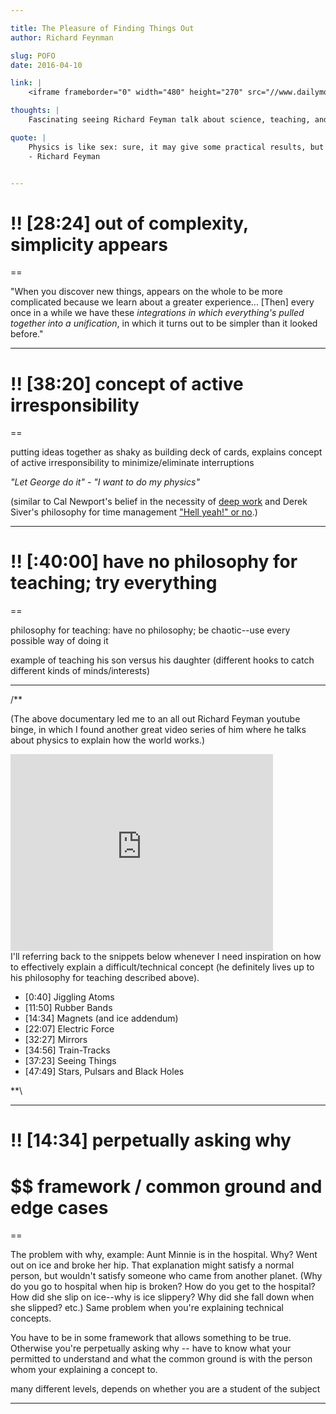 ```yaml
---

title: The Pleasure of Finding Things Out 
author: Richard Feynman

slug: POFO
date: 2016-04-10

link: |
    <iframe frameborder="0" width="480" height="270" src="//www.dailymotion.com/embed/video/x24gwgc" allowfullscreen></iframe><br /></i>

thoughts: |
    Fascinating seeing Richard Feyman talk about science, teaching, and work, with such simplicity and cadence that he makes the entire video thoroughly enjoyable to watch. 

quote: |
    Physics is like sex: sure, it may give some practical results, but that's not why we do it. <br>
    - Richard Feyman   


---
```


# !! [28:24] out of complexity, simplicity appears 

==

"When you discover new things, appears on the whole to be more complicated because we learn about a greater experience... [Then] every once in a while we have these *integrations in which everything's pulled together into a unification*, in which it turns out to be simpler than it looked before."

----


# !! [38:20] concept of active irresponsibility

== 

putting ideas together as shaky as building deck of cards, explains concept of active irresponsibility to minimize/eliminate interruptions

*"Let George do it" - "I want to do my physics"*

(similar to Cal Newport's belief in the necessity of 
[deep work](/books/DeepWork) and 
Derek Siver's philosophy for time management 
["Hell yeah!" or no](/books/AnythingYouWant).)


---

# !! [:40:00] have no philosophy for teaching; try everything

==

philosophy for teaching: have no philosophy; be chaotic--use every possible way of doing it 

example of teaching his son versus his daughter (different hooks to catch different kinds of minds/interests)

---

/**

(The above documentary led me to an all out Richard Feyman youtube binge, in which I found another great video series of him where he talks about physics to explain how the world works.)

<iframe width="420" height="315" src="https://www.youtube.com/embed/GqvggMpJgL0" frameborder="0" allowfullscreen></iframe>

<br>
I'll referring back to the snippets below whenever I need inspiration on how to effectively explain a difficult/technical concept (he definitely lives up to his philosophy for teaching described above).

- [0:40]  Jiggling Atoms
- [11:50] Rubber Bands
- [14:34] Magnets (and ice addendum)
- [22:07] Electric Force
- [32:27] Mirrors
- [34:56] Train-Tracks
- [37:23] Seeing Things
- [47:49] Stars, Pulsars and Black Holes

**\

----

# !! [14:34] perpetually asking why

# $$ framework / common ground and edge cases

==

The problem with why, example: Aunt Minnie is in the hospital. Why? Went out on ice and broke her hip. That explanation might satisfy a normal person, but wouldn't satisfy someone who came from another planet. (Why do you go to hospital when hip is broken? How do you get to the hospital? How did she slip on ice--why is ice slippery? Why did she fall down when she slipped? etc.) Same problem when you're explaining technical concepts.

You have to be in some framework that allows something to be true. Otherwise you're perpetually asking why -- have to know what your permitted to understand and what the common ground is with the person whom your explaining a concept to.

many different levels, depends on whether you are a student of the subject


---
